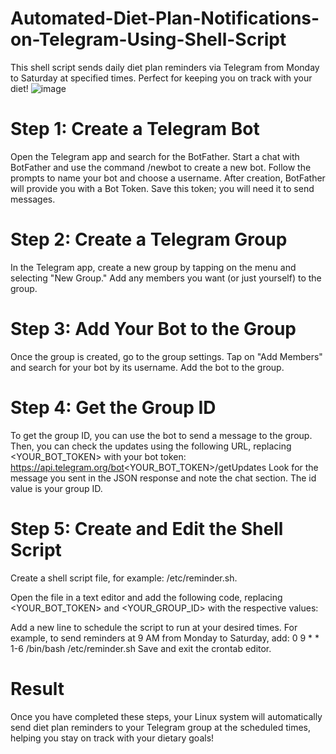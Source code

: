 # Automated-Diet-Plan-Notifications-on-Telegram-Using-Shell-Script
 This shell script sends daily diet plan reminders via Telegram from Monday to Saturday at specified times. Perfect for keeping you on track with your diet!
![image](https://github.com/user-attachments/assets/267c1fcb-fef9-41a2-a561-eada79138830)

# Step 1: Create a Telegram Bot
Open the Telegram app and search for the BotFather.
Start a chat with BotFather and use the command /newbot to create a new bot.
Follow the prompts to name your bot and choose a username.
After creation, BotFather will provide you with a Bot Token. Save this token; you will need it to send messages.

# Step 2: Create a Telegram Group
In the Telegram app, create a new group by tapping on the menu and selecting "New Group."
Add any members you want (or just yourself) to the group.

# Step 3: Add Your Bot to the Group
Once the group is created, go to the group settings.
Tap on "Add Members" and search for your bot by its username.
Add the bot to the group.

# Step 4: Get the Group ID
To get the group ID, you can use the bot to send a message to the group.
Then, you can check the updates using the following URL, replacing <YOUR_BOT_TOKEN> with your bot token:
https://api.telegram.org/bot<YOUR_BOT_TOKEN>/getUpdates
Look for the message you sent in the JSON response and note the chat section. The id value is your group ID.

# Step 5: Create and Edit the Shell Script
Create a shell script file, for example: /etc/reminder.sh.

Open the file in a text editor and add the following code, replacing <YOUR_BOT_TOKEN> and <YOUR_GROUP_ID> with the respective values:

Add a new line to schedule the script to run at your desired times. For example, to send reminders at 9 AM from Monday to Saturday, add:
0 9 * * 1-6 /bin/bash /etc/reminder.sh
Save and exit the crontab editor.

# Result
Once you have completed these steps, your Linux system will automatically send diet plan reminders to your Telegram group at the scheduled times, helping you stay on track with your dietary goals!






